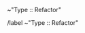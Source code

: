 ~"Type :: Refactor"

<!--- What needs to be cleaned up?  How would the refactored implementation -->
<!--- differ from what we have now?  What are the potential downsides to    -->
<!--- not dealing with the technical debt now and leaving it for later?     -->

<!--- If the refactor needs to be completed by a certain date, please       -->
<!--- assign a Due Date below.                                              -->

/label ~"Type :: Refactor"

